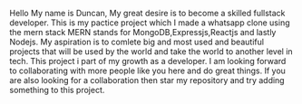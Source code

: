Hello My name is Duncan, My great desire is to become a skilled fullstack developer.
This is my pactice project which I made a whatsapp clone using the mern stack
MERN stands for MongoDB,Expressjs,Reactjs and lastly Nodejs.
My aspiration is to comlete big and most used and beautiful projects that will be used by the world and take the world to another level in tech.
This project i part of my growth as a developer.
I am looking forward to collaborating with more people like you here and do great things.
If you are also looking for a collaboration then star my repository and try adding something to this project.
